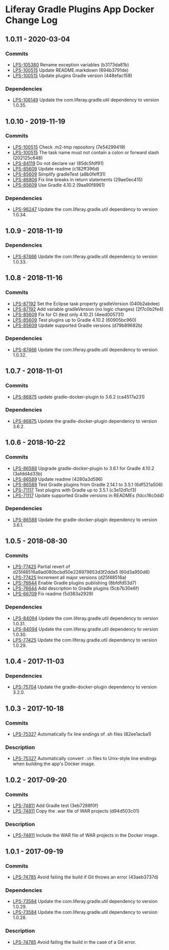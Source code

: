 # Liferay Gradle Plugins App Docker Change Log

## 1.0.11 - 2020-03-04

### Commits
- [LPS-105380] Rename exception variables (b3173da81b)
- [LPS-100515] Update README.markdown (694b3791de)
- [LPS-100515] Update plugins Gradle version (448efac158)

### Dependencies
- [LPS-106149] Update the com.liferay.gradle.util dependency to version 1.0.35.

## 1.0.10 - 2019-11-19

### Commits
- [LPS-100515] Check .m2-tmp repository (7e54299419)
- [LPS-100515] The task name must not contain a colon or forward slash
(202125c648)
- [LPS-84119] Do not declare var (85dc5fdf91)
- [LPS-85609] Update readme (c182ff396d)
- [LPS-85609] Simplify gradleTest (a8b0feff31)
- [LPS-86806] Fix line breaks in return statements (29ae0ec415)
- [LPS-85609] Use Gradle 4.10.2 (9aa90f8961)

### Dependencies
- [LPS-96247] Update the com.liferay.gradle.util dependency to version 1.0.34.

## 1.0.9 - 2018-11-19

### Dependencies
- [LPS-87466] Update the com.liferay.gradle.util dependency to version 1.0.33.

## 1.0.8 - 2018-11-16

### Commits
- [LPS-87192] Set the Eclipse task property gradleVersion (040b2abdee)
- [LPS-87192] Add variable gradleVersion (no logic changes) (2f7c0b2fe4)
- [LPS-85609] Fix for CI (test only 4.10.2) (4eed005731)
- [LPS-85609] Test plugins up to Gradle 4.10.2 (60905bc960)
- [LPS-85609] Update supported Gradle versions (d79b89682b)

### Dependencies
- [LPS-87466] Update the com.liferay.gradle.util dependency to version 1.0.32.

## 1.0.7 - 2018-11-01

### Commits
- [LPS-86875] update gradle-docker-plugin to 3.6.2 (ca4517a231)

### Dependencies
- [LPS-86875] Update the gradle-docker-plugin dependency to version 3.6.2.

## 1.0.6 - 2018-10-22

### Commits
- [LPS-86588] Upgrade gradle-docker-plugin to 3.6.1 for Gradle 4.10.2
(3afdd4d33b)
- [LPS-86589] Update readme (4280a3d596)
- [LPS-86589] Test Gradle plugins from Gradle 2.14.1 to 3.5.1 (6df521a506)
- [LPS-71117] Test plugins with Gradle up to 3.5.1 (c3e12d1cf3)
- [LPS-71117] Update supported Gradle versions in READMEs (fdcc16c0d4)

### Dependencies
- [LPS-86588] Update the gradle-docker-plugin dependency to version 3.6.1.

## 1.0.5 - 2018-08-30

### Commits
- [LPS-77425] Partial revert of d25f48516a9ad080bcbd50e228979853d3f2dda5
(60d3a950d6)
- [LPS-77425] Increment all major versions (d25f48516a)
- [LPS-76644] Enable Gradle plugins publishing (8bfdfd53d7)
- [LPS-76644] Add description to Gradle plugins (5cb7b30e6f)
- [LPS-66709] Fix readme (5d383a2929)

### Dependencies
- [LPS-84094] Update the com.liferay.gradle.util dependency to version 1.0.31.
- [LPS-84094] Update the com.liferay.gradle.util dependency to version 1.0.30.
- [LPS-77425] Update the com.liferay.gradle.util dependency to version 1.0.29.

## 1.0.4 - 2017-11-03

### Dependencies
- [LPS-75704] Update the gradle-docker-plugin dependency to version 3.2.0.

## 1.0.3 - 2017-10-18

### Commits
- [LPS-75327] Automatically fix line endings of .sh files (82ee1acba1)

### Description
- [LPS-75327] Automatically convert `.sh` files to Unix-style line endings when
building the app's Docker image.

## 1.0.2 - 2017-09-20

### Commits
- [LPS-74811] Add Gradle test (3eb7288f0f)
- [LPS-74811] Copy the .war file of WAR projects (d94d503c01)

### Description
- [LPS-74811] Include the WAR file of WAR projects in the Docker image.

## 1.0.1 - 2017-09-19

### Commits
- [LPS-74785] Avoid failing the build if Git throws an error (43aeb3737d)

### Dependencies
- [LPS-73584] Update the com.liferay.gradle.util dependency to version 1.0.29.
- [LPS-73584] Update the com.liferay.gradle.util dependency to version 1.0.28.

### Description
- [LPS-74785] Avoid failing the build in the case of a Git error.

[LPS-66709]: https://issues.liferay.com/browse/LPS-66709
[LPS-71117]: https://issues.liferay.com/browse/LPS-71117
[LPS-73584]: https://issues.liferay.com/browse/LPS-73584
[LPS-74785]: https://issues.liferay.com/browse/LPS-74785
[LPS-74811]: https://issues.liferay.com/browse/LPS-74811
[LPS-75327]: https://issues.liferay.com/browse/LPS-75327
[LPS-75704]: https://issues.liferay.com/browse/LPS-75704
[LPS-76644]: https://issues.liferay.com/browse/LPS-76644
[LPS-77425]: https://issues.liferay.com/browse/LPS-77425
[LPS-84094]: https://issues.liferay.com/browse/LPS-84094
[LPS-84119]: https://issues.liferay.com/browse/LPS-84119
[LPS-85609]: https://issues.liferay.com/browse/LPS-85609
[LPS-86588]: https://issues.liferay.com/browse/LPS-86588
[LPS-86589]: https://issues.liferay.com/browse/LPS-86589
[LPS-86806]: https://issues.liferay.com/browse/LPS-86806
[LPS-86875]: https://issues.liferay.com/browse/LPS-86875
[LPS-87192]: https://issues.liferay.com/browse/LPS-87192
[LPS-87466]: https://issues.liferay.com/browse/LPS-87466
[LPS-96247]: https://issues.liferay.com/browse/LPS-96247
[LPS-100515]: https://issues.liferay.com/browse/LPS-100515
[LPS-105380]: https://issues.liferay.com/browse/LPS-105380
[LPS-106149]: https://issues.liferay.com/browse/LPS-106149